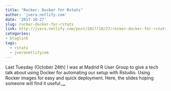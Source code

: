```yaml
---
title: "Rocker: Docker for Rstats"
author: 'jvera.netlify.com'
date: '2017-10-27'
slug: rocker-docker-for-rstats
link: http://jvera.netlify.com/post/2017/10/27/rocker-docker-for-rstats/
categories:
- bloglink
tags:
  - rstats
  - jveranetlifycom
---
```


Last Tuesday (October 24th) I was at Madrid R User Group to give a tech talk about using Docker for automating our setup with Rstudio. Using Rocker images for easy and quick deployment. Here, the slides hoping someone will find it useful.[... <i class="fas fa-external-link-alt"></i>](http://jvera.netlify.com/post/2017/10/27/rocker-docker-for-rstats/)

